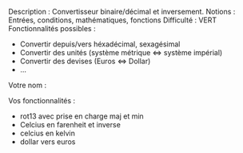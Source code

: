 Description : Convertisseur binaire/décimal et inversement.
Notions : Entrées, conditions, mathématiques, fonctions
Difficulté : VERT
Fonctionnalités possibles :
 - Convertir depuis/vers héxadécimal, sexagésimal
 - Convertir des unités (système métrique <=> système impérial)
 - Convertir des devises (Euros <=> Dollar)
 - ...

Votre nom :

Vos fonctionnalités :
 - rot13 avec prise en charge maj et min
 - Celcius en farenheit et inverse
 - celcius en kelvin
 - dollar vers euros



